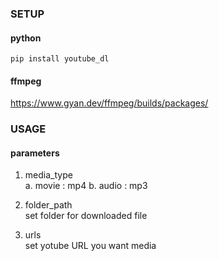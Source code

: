 ### SETUP

#### python
``` 
pip install youtube_dl
```

#### ffmpeg
https://www.gyan.dev/ffmpeg/builds/packages/

### USAGE

#### parameters
1. media_type <br>
a. movie : mp4
b. audio : mp3

2. folder_path <br>
set folder for downloaded file

3. urls <br>
set yotube URL you want media
